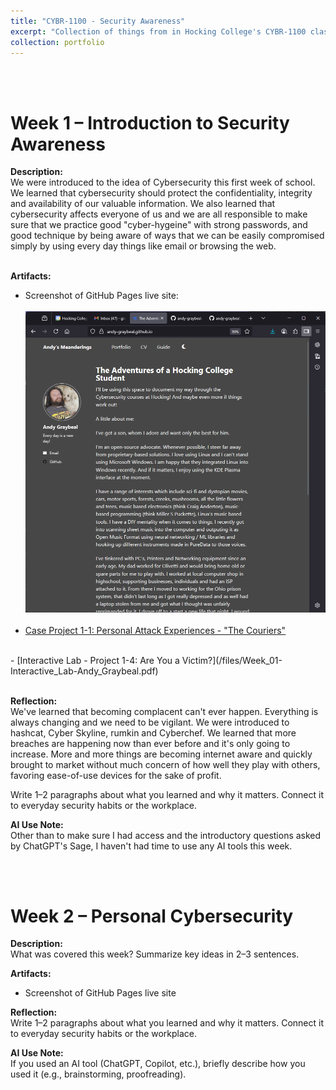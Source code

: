 ```yaml
---
title: "CYBR-1100 - Security Awareness"
excerpt: "Collection of things from in Hocking College's CYBR-1100 class" # <br/><img src='/images/500x300.png'>
collection: portfolio
---
```


<a id="week_01"></a><br><br>
# Week 1 – Introduction to Security Awareness
 
**Description:**  
We were introduced to the idea of Cybersecurity this first week of school.  We learned that cybersecurity should protect the confidentiality, integrity and availability of our valuable information. We also learned that cybersecurity affects everyone of us and we are all responsible to make sure that we practice good "cyber-hygeine" with strong passwords, and good technique by being aware of ways that we can be easily compromised simply by using every day things like email or browsing the web.
<br><br>
 
**Artifacts:**  
- Screenshot of GitHub Pages live site: <br><br> <img src='/images/Screenshot_of_Live_github.io.png'>
<br><br>
- [Case Project 1-1: Personal Attack Experiences - "The Couriers"](/files/Week_01-Case_Project-Andy_Graybeal-The_Couriers.pdf)  
<br>
- [Interactive Lab - Project 1-4: Are You a Victim?](/files/Week_01-Interactive_Lab-Andy_Graybeal.pdf)
<br><br>
 
**Reflection:**  
We've learned that becoming complacent can't ever happen.  Everything is always changing and we need to be vigilant.
We were introduced to hashcat, Cyber Skyline, rumkin and Cyberchef.  We learned that more breaches are happening now than ever before and it's only going to increase.  More and more things are becoming internet aware and quickly brought to market without much concern of how well they play with others, favoring ease-of-use devices for the sake of profit.


Write 1–2 paragraphs about what you learned and why it matters. Connect it to everyday security habits or the workplace.  

**AI Use Note:**  
Other than to make sure I had access and the introductory questions asked by ChatGPT's Sage, I haven't had time to use any AI tools this week.

<a id="week_02"></a><br><br>
# Week 2 – Personal Cybersecurity
 
**Description:**  
What was covered this week? Summarize key ideas in 2–3 sentences.  
 
**Artifacts:**  
- Screenshot of GitHub Pages live site  
 
**Reflection:**  
Write 1–2 paragraphs about what you learned and why it matters. Connect it to everyday security habits or the workplace.  
 
**AI Use Note:**  
If you used an AI tool (ChatGPT, Copilot, etc.), briefly describe how you used it (e.g., brainstorming, proofreading).
